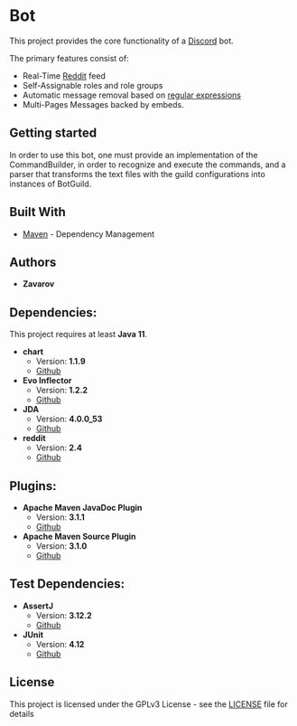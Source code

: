 # Bot

This project provides the core functionality of a [Discord](https://discordapp.com/) bot.

The primary features consist of:
* Real-Time [Reddit](https://www.reddit.com/) feed
* Self-Assignable roles and role groups
* Automatic message removal based on [regular expressions](https://en.wikipedia.org/wiki/Regular_expression)
* Multi-Pages Messages backed by embeds.

## Getting started

In order to use this bot, one must provide an implementation of the CommandBuilder, in order to recognize and execute
the commands, and a parser that transforms the text files with the guild configurations into instances of BotGuild.

## Built With

* [Maven](https://maven.apache.org/) - Dependency Management

## Authors

* **Zavarov**

## Dependencies:

This project requires at least **Java 11**.  
 * **chart**
   * Version: **1.1.9**
   * [Github](https://github.com/Zavarov/chart)
 * **Evo Inflector**
   * Version: **1.2.2**
   * [Github](https://github.com/atteo/evo-inflector)
 * **JDA**
   * Version: **4.0.0_53**
   * [Github](https://github.com/DV8FromTheWorld/JDA)
 * **reddit**
   * Version: **2.4**
   * [Github](https://github.com/Zavarov/reddit)
 
## Plugins:
 * **Apache Maven JavaDoc Plugin**
   * Version: **3.1.1**
   * [Github](https://github.com/apache/maven-javadoc-plugin)
 * **Apache Maven Source Plugin**
   * Version: **3.1.0**
   * [Github](https://github.com/apache/maven-source-plugin)
## Test Dependencies:
 * **AssertJ**
   * Version: **3.12.2**
   * [Github](https://github.com/joel-costigliola/assertj-core)
 * **JUnit**
   * Version: **4.12**
   * [Github](https://github.com/junit-team/junit4)

## License

This project is licensed under the GPLv3 License - see the [LICENSE](LICENSE) file for details


